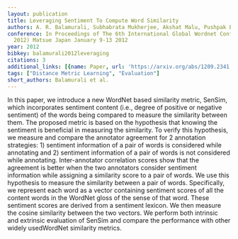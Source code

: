 ```yaml
---
layout: publication
title: Leveraging Sentiment To Compute Word Similarity
authors: A. R. Balamurali, Subhabrata Mukherjee, Akshat Malu, Pushpak Bhattacharyya
conference: In Proceedings of The 6th International Global Wordnet Conference (GWC
  2012) Matsue Japan January 9-13 2012
year: 2012
bibkey: balamurali2012leveraging
citations: 3
additional_links: [{name: Paper, url: 'https://arxiv.org/abs/1209.2341'}]
tags: ["Distance Metric Learning", "Evaluation"]
short_authors: Balamurali et al.
---
```

In this paper, we introduce a new WordNet based similarity metric, SenSim,
which incorporates sentiment content (i.e., degree of positive or negative
sentiment) of the words being compared to measure the similarity between them.
The proposed metric is based on the hypothesis that knowing the sentiment is
beneficial in measuring the similarity. To verify this hypothesis, we measure
and compare the annotator agreement for 2 annotation strategies: 1) sentiment
information of a pair of words is considered while annotating and 2) sentiment
information of a pair of words is not considered while annotating.
Inter-annotator correlation scores show that the agreement is better when the
two annotators consider sentiment information while assigning a similarity
score to a pair of words. We use this hypothesis to measure the similarity
between a pair of words. Specifically, we represent each word as a vector
containing sentiment scores of all the content words in the WordNet gloss of
the sense of that word. These sentiment scores are derived from a sentiment
lexicon. We then measure the cosine similarity between the two vectors. We
perform both intrinsic and extrinsic evaluation of SenSim and compare the
performance with other widely usedWordNet similarity metrics.